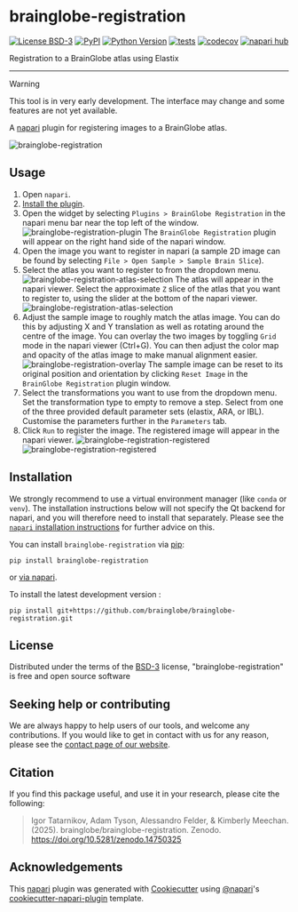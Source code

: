 # brainglobe-registration

[![License BSD-3](https://img.shields.io/pypi/l/brainglobe-registration.svg?color=green)](https://github.com/brainglobe/brainglobe-registration/raw/main/LICENSE)
[![PyPI](https://img.shields.io/pypi/v/brainglobe-registration.svg?color=green)](https://pypi.org/project/brainglobe-registration)
[![Python Version](https://img.shields.io/pypi/pyversions/brainglobe-registration.svg?color=green)](https://python.org)
[![tests](https://github.com/brainglobe/brainglobe-registration/workflows/tests/badge.svg)](https://github.com/brainglobe/brainglobe-registration/actions)
[![codecov](https://codecov.io/gh/brainglobe/brainglobe-registration/branch/main/graph/badge.svg)](https://codecov.io/gh/brainglobe/brainglobe-registration)
[![napari hub](https://img.shields.io/endpoint?url=https://api.napari-hub.org/shields/brainglobe-registration)](https://napari-hub.org/plugins/brainglobe-registration)

Registration to a BrainGlobe atlas using Elastix

----------------------------------

> [!WARNING]
> This tool is in very early development. The interface may change and some features are not yet available.

A [napari] plugin for registering images to a BrainGlobe atlas.

![brainglobe-registration](./imgs/brainglobe_registration_main.png)

## Usage

1. Open `napari`.
2. [Install the plugin](#Installation).
3. Open the widget by selecting `Plugins > BrainGlobe Registration` in the napari menu bar near the
top left of the window.
![brainglobe-registration-plugin](./imgs/brainglobe_registration_plugin_window.png)
The `BrainGlobe Registration` plugin will appear on the right hand side of the napari window.
4. Open the image you want to register in napari (a sample 2D image can be found by selecting `File > Open Sample > Sample Brain Slice`).
5. Select the atlas you want to register to from the dropdown menu.
![brainglobe-registration-atlas-selection](./imgs/brainglobe_registration_atlas_selection.png)
The atlas will appear in the napari viewer. Select the approximate `Z` slice of the atlas that you want to register to,
using the slider at the bottom of the napari viewer.
![brainglobe-registration-atlas-selection](./imgs/brainglobe_registration_atlas_selection_2.png)
6. Adjust the sample image to roughly match the atlas image.
You can do this by adjusting X and Y translation as well as rotating around the centre of the image.
You can overlay the two images by toggling `Grid` mode in the napari viewer (Ctrl+G).
You can then adjust the color map and opacity of the atlas image to make manual alignment easier.
![brainglobe-registration-overlay](./imgs/brainglobe_registration_overlay.png)
The sample image can be reset to its original position and orientation by clicking `Reset Image` in the `BrainGlobe Registration` plugin window.
7. Select the transformations you want to use from the dropdown menu. Set the transformation type to empty to remove a step.
Select from one of the three provided default parameter sets (elastix, ARA, or IBL). Customise the parameters further in the
`Parameters` tab.
8. Click `Run` to register the image. The registered image will appear in the napari viewer.
![brainglobe-registration-registered](./imgs/brainglobe_registration_registered.png)
![brainglobe-registration-registered](./imgs/brainglobe_registration_registered_stacked.png)

## Installation

We strongly recommend to use a virtual environment manager (like `conda` or `venv`). The installation instructions below
will not specify the Qt backend for napari, and you will therefore need to install that separately. Please see the
[`napari` installation instructions](https://napari.org/stable/tutorials/fundamentals/installation.html) for further advice on this.

You can install `brainglobe-registration` via [pip]:

    pip install brainglobe-registration

or [via napari](https://napari.org/stable/plugins/start_using_plugins/finding_and_installing_plugins.html).

To install the latest development version :

    pip install git+https://github.com/brainglobe/brainglobe-registration.git

## License

Distributed under the terms of the [BSD-3] license,
"brainglobe-registration" is free and open source software

## Seeking help or contributing
We are always happy to help users of our tools, and welcome any contributions. If you would like to get in contact with us for any reason, please see the [contact page of our website](https://brainglobe.info/contact.html).

## Citation
If you find this package useful, and use it in your research, please cite the following:
> Igor Tatarnikov, Adam Tyson, Alessandro Felder, & Kimberly Meechan. (2025). brainglobe/brainglobe-registration. Zenodo. https://doi.org/10.5281/zenodo.14750325

## Acknowledgements

This [napari] plugin was generated with [Cookiecutter] using [@napari]'s [cookiecutter-napari-plugin] template.

<!--
Don't miss the full getting started guide to set up your new package:
https://github.com/napari/cookiecutter-napari-plugin#getting-started

and review the napari docs for plugin developers:
https://napari.org/stable/plugins/index.html
-->

[napari]: https://github.com/napari/napari
[Cookiecutter]: https://github.com/audreyr/cookiecutter
[@napari]: https://github.com/napari
[MIT]: http://opensource.org/licenses/MIT
[BSD-3]: http://opensource.org/licenses/BSD-3-Clause
[GNU GPL v3.0]: http://www.gnu.org/licenses/gpl-3.0.txt
[GNU LGPL v3.0]: http://www.gnu.org/licenses/lgpl-3.0.txt
[Apache Software License 2.0]: http://www.apache.org/licenses/LICENSE-2.0
[Mozilla Public License 2.0]: https://www.mozilla.org/media/MPL/2.0/index.txt
[cookiecutter-napari-plugin]: https://github.com/napari/cookiecutter-napari-plugin

[file an issue]: https://github.com/brainglobe/brainglobe-registration/issues

[napari]: https://github.com/napari/napari
[tox]: https://tox.readthedocs.io/en/latest/
[pip]: https://pypi.org/project/pip/
[PyPI]: https://pypi.org/
